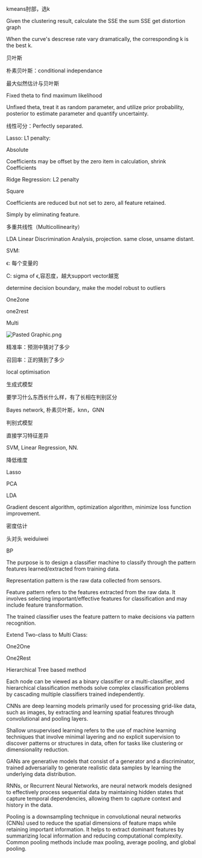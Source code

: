 kmeans肘部，选k

Given the clustering result, calculate the SSE the sum SSE get distortion graph

When the curve's descrese rate vary dramatically, the corresponding k is the best k.



贝叶斯

朴素贝叶斯：conditional independance

最大似然估计与贝叶斯

Fixed theta to find maximum likelihood

Unfixed theta, treat it as random parameter, and utilize prior probability, posterior to estimate parameter and quantify uncertainty.

线性可分：Perfectly separated.



Lasso: L1 penalty:

Absolute

Coefficients may be offset by the zero item in calculation, shrink Coefficients

Ridge Regression: L2 penalty

Square

Coefficients are reduced but not set to zero, all feature retained.

Simply by eliminating feature.

多重共线性（Multicollinearity）



LDA Linear Discrimination Analysis, projection. same close, unsame distant.





SVM: 

 ϵ: 每个变量的

C: sigma of ϵ,容忍度，越大support vector越宽

determine decision boundary, make the model robust to outliers



One2one

one2rest

Multi



![Pasted Graphic.png](blob:file:///38bf36cf-0116-44a4-b652-7081e613eb66)

精准率：预测中猜对了多少

召回率：正的猜到了多少



local optimisation 



生成式模型

要学习什么东西长什么样，有了长相在判别区分

Bayes network, 朴素贝叶斯，knn，GNN

判别式模型

直接学习特征差异

SVM, Linear Regression, NN.



降低维度

Lasso

PCA

LDA



Gradient descent algorithm, optimization algorithm, minimize loss function improvement. 

密度估计

头对头 weiduiwei





BP



The purpose is to design a classifier machine to classify through the pattern features learned/extracted from training data.

Representation pattern is the raw data collected from sensors.

Feature pattern refers to the features extracted from the raw data. It involves selecting important/effective features for classification and may include feature transformation.

The trained classifier uses the feature pattern to make decisions via pattern recognition.



Extend Two-class to Multi Class:

One2One

One2Rest

Hierarchical Tree based method

Each node can be viewed as a binary classifier or a multi-classifier, and hierarchical classification methods solve complex classification problems by cascading multiple classifiers trained independently.



CNNs are deep learning models primarily used for processing grid-like data, such as images, by extracting and learning spatial features through convolutional and pooling layers.



Shallow unsupervised learning refers to the use of machine learning techniques that involve minimal layering and no explicit supervision to discover patterns or structures in data, often for tasks like clustering or dimensionality reduction.



GANs are generative models that consist of a generator and a discriminator, trained adversarially to generate realistic data samples by learning the underlying data distribution.



RNNs, or Recurrent Neural Networks, are neural network models designed to effectively process sequential data by maintaining hidden states that capture temporal dependencies, allowing them to capture context and history in the data.



Pooling is a downsampling technique in convolutional neural networks (CNNs) used to reduce the spatial dimensions of feature maps while retaining important information. It helps to extract dominant features by summarizing local information and reducing computational complexity. Common pooling methods include max pooling, average pooling, and global pooling.